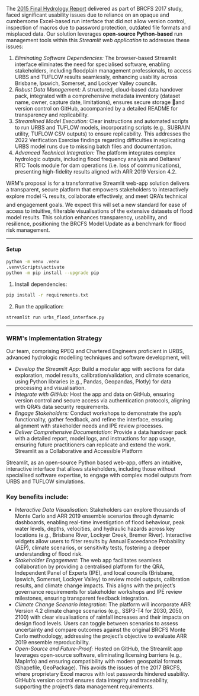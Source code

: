 The [2015 Final Hydrology Report](https://www.publications.qld.gov.au/dataset/7761ae95-ea44-4c0d-a3ea-53448c0d89f7/resource/2da11385-8c36-4afa-b609-4b67cf2a1883/download/hydrology-report-draft-final.pdf) delivered as part of BRCFS 2017 study, faced significant usability issues due to reliance on an opaque and cumbersome Excel-based  run interface that did not allow version control, inspection of macros due to password protection, outdated file formats and misplaced data. Our solution leverages **open-source Python-based** run management tools within this *Streamlit web application* to addresses these issues:
1.	*Eliminating Software Dependencies:* The browser-based Streamlit interface eliminates the need for specialised software, enabling stakeholders, including floodplain management professionals, to access URBS and TUFLOW results seamlessly, enhancing usability across Brisbane, Ipswich, Somerset, and Lockyer Valley councils.
2.	*Robust Data Management:* A structured, cloud-based data handover pack, integrated with a comprehensive metadata inventory (dataset name, owner, capture date, limitations), ensures secure storage 🔐and version control on GitHub, accompanied by a detailed README for transparency and replicability.
3.	*Streamlined Model Execution:* Clear instructions and automated scripts to run URBS and TUFLOW models, incorporating scripts (e.g., SUBRAIN utility, TUFLOW CSV outputs) to ensure replicability. This addresses the 2022 Verification Exercise findings regarding difficulties in replicating URBS model runs due to missing batch files and documentation.
4.	*Advanced Technical Integration:* The platform integrates complex hydrologic outputs, including flood frequency analysis and Deltares’ RTC Tools module for dam operations (i.e. loss of communications), presenting high-fidelity results aligned with ARR 2019 Version 4.2.

WRM's proposal is for a transformative Streamlit web-app solution delivers a transparent, secure platform that empowers stakeholders to interactively explore model 🔍 results, collaborate effectively, and meet QRA’s technical and engagement goals. We expect this will set a new standard for ease of access to intuitive, filterable visualisations of the extensive datasets of flood model results. This solution enhances transparency, usability, and resilience, positioning the BRCFS Model Update as a benchmark for flood risk management.

---
#### Setup
```bash
python -m venv .venv
.venv\Scripts\activate
python -m pip install --upgrade pip     
```
1. Install dependencies:
```bash
pip install -r requirements.txt
```

2. Run the application:
```bash
streamlit run urbs_flood_interface.py 
```
---

### WRM's Implementation Strategy
Our team, comprising RPEQ and Chartered Engineers proficient in URBS, advanced hydrologic modelling techniques and software development, will:
-	*Develop the Streamlit App:* Build a modular app with sections for data exploration, model results, calibration/validation, and climate scenarios, using Python libraries (e.g., Pandas, Geopandas, Plotly) for data processing and visualisation.
-	*Integrate with GitHub:* Host the app and data on GitHub, ensuring version control and secure access via authentication protocols, aligning with QRA’s data security requirements.
-	*Engage Stakeholders:* Conduct workshops to demonstrate the app’s functionality, gather feedback, and refine the interface, ensuring alignment with stakeholder needs and IPE review processes.
-	*Deliver Comprehensive Documentation:* Provide a data handover pack with a detailed report, model logs, and instructions for app usage, ensuring future practitioners can replicate and extend the work.
Streamlit as a Collaborative and Accessible Platform

Streamlit, as an open-source Python based web-app, offers an intuitive, interactive interface that allows stakeholders, including those without specialised software expertise, to engage with complex model outputs from URBS and TUFLOW simulations. 

### Key benefits include:
-	*Interactive Data Visualisation:* Stakeholders can explore thousands of Monte Carlo and ARR 2019 ensemble scenarios through dynamic dashboards, enabling real-time investigation of flood behaviour, peak water levels, depths, velocities, and hydraulic hazards across key locations (e.g., Brisbane River, Lockyer Creek, Bremer River). Interactive widgets allow users to filter results by Annual Exceedance Probability (AEP), climate scenarios, or sensitivity tests, fostering a deeper understanding of flood risk.
-	*Stakeholder Engagement:* The web app facilitates seamless collaboration by providing a centralised platform for the QRA, Independent Panel of Experts (IPE), and local councils (Brisbane, Ipswich, Somerset, Lockyer Valley) to review model outputs, calibration results, and climate change impacts. This aligns with the project’s governance requirements for stakeholder workshops and IPE review milestones, ensuring transparent feedback integration.
-	*Climate Change Scenario Integration:* The platform will incorporate ARR Version 4.2 climate change scenarios (e.g., SSP3-T4 for 2030, 2050, 2100) with clear visualisations of rainfall increases and their impacts on design flood levels. Users can toggle between scenarios to assess uncertainty and compare outcomes against the original BRCFS Monte Carlo methodology, addressing the project’s objective to evaluate ARR 2019 ensemble reproducibility.
-	*Open-Source and Future-Proof:* Hosted on GitHub, the Streamlit app leverages open-source software, eliminating licensing barriers (e.g., MapInfo) and ensuring compatibility with modern geospatial formats (Shapefile, GeoPackage). This avoids the issues of the 2017 BRCFS, where proprietary Excel macros with lost passwords hindered usability. GitHub’s version control ensures data integrity and traceability, supporting the project’s data management requirements.

